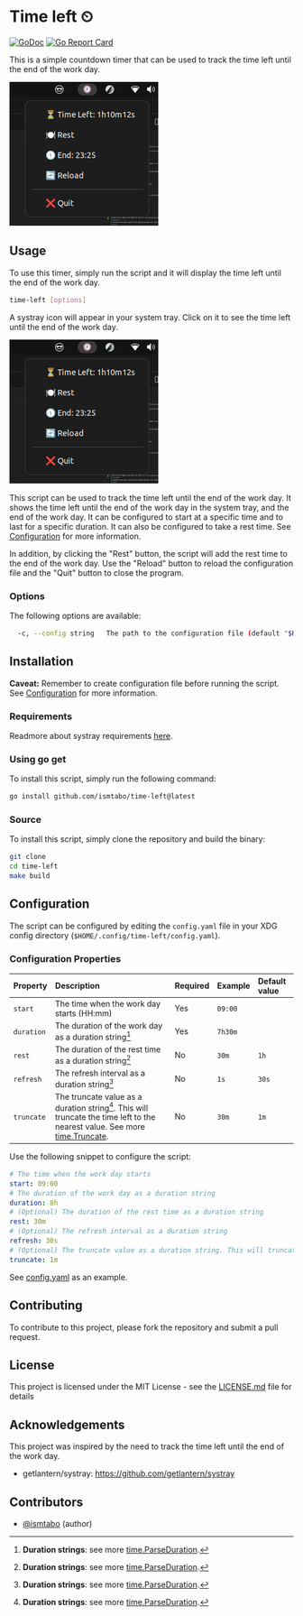 # Time left ⏲

[![GoDoc](https://godoc.org/github.com/ismtabo/time-left?status.svg)](https://godoc.org/github.com/ismtabo/time-left) [![Go Report Card](https://goreportcard.com/badge/github.com/ismtabo/time-left)](https://goreportcard.com/report/github.com/ismtabo/time-left)

This is a simple countdown timer that can be used to track the time left until the end of the work day.

![Screenshot](./docs/assets/screenshot.png)

## Usage

To use this timer, simply run the script and it will display the time left until the end of the work day.

```bash
time-left [options]
```

A systray icon will appear in your system tray. Click on it to see the time left until the end of the work day.

![Screenshot](./docs/assets/screenshot.png)

This script can be used to track the time left until the end of the work day. It shows the time left until the end of the work day in the system tray, and the end of the work day. It can be configured to start at a specific time and to last for a specific duration. It can also be configured to take a rest time. See [Configuration](#configuration) for more information.

In addition, by clicking the "Rest" button, the script will add the rest time to the end of the work day. Use the "Reload" button to reload the configuration file and the "Quit" button to close the program.

### Options

The following options are available:

```bash
  -c, --config string   The path to the configuration file (default "$HOME/.config/time-left/config.yaml")
```

## Installation

**Caveat:** Remember to create configuration file before running the script. See [Configuration](#configuration) for more information.

### Requirements

Readmore about systray requirements [here](https://github.com/getlantern/systray#platform-notes).

### Using go get

To install this script, simply run the following command:

```bash
go install github.com/ismtabo/time-left@latest
```

### Source
To install this script, simply clone the repository and build the binary:

```bash
git clone
cd time-left
make build
```

## Configuration

The script can be configured by editing the `config.yaml` file in your XDG config directory (`$HOME/.config/time-left/config.yaml`). 

### Configuration Properties

| Property | Description | Required | Example | Default value |
|:---|:---|:---|:---|:---|
| `start` | The time when the work day starts (HH:mm) | Yes | `09:00` | |
| `duration` | The duration of the work day as a duration string[^1] | Yes | `7h30m` | |
| `rest` | The duration of the rest time as a duration string[^1] | No | `30m` | `1h` |
| `refresh` | The refresh interval as a duration string[^1] | No | `1s` | `30s` |
| `truncate` | The truncate value as a duration string[^1]. This will truncate the time left to the nearest value. See more [time.Truncate](https://pkg.go.dev/time#example-Duration.Truncate).  | No | `30m` | `1m` |

[^1]: **Duration strings**: see more [time.ParseDuration](https://pkg.go.dev/time#ParseDuration).

Use the following snippet to configure the script:

```yaml
# The time when the work day starts
start: 09:00
# The duration of the work day as a duration string
duration: 8h
# (Optional) The duration of the rest time as a duration string
rest: 30m
# (Optional) The refresh interval as a duration string
refresh: 30s
# (Optional) The truncate value as a duration string. This will truncate the time left to the nearest value
truncate: 1m
```

See [config.yaml](./docs/samples/config.yaml) as an example.

## Contributing

To contribute to this project, please fork the repository and submit a pull request.

## License

This project is licensed under the MIT License - see the [LICENSE.md](LICENSE.md) file for details

## Acknowledgements

This project was inspired by the need to track the time left until the end of the work day.

- getlantern/systray: https://github.com/getlantern/systray

## Contributors

- [@ismtabo](https://github.com/ismtabo) (author)
